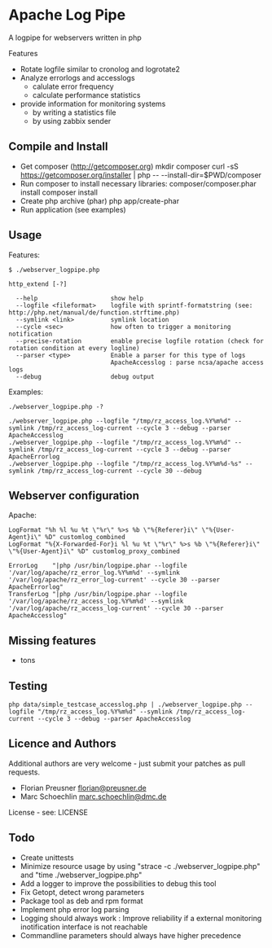 Apache Log Pipe
=================

A logpipe for webservers written in php

Features
 * Rotate logfile similar to cronolog and logrotate2
 * Analyze errorlogs and accesslogs
   * calulate error frequency
   * calculate performance statistics
 * provide information for monitoring systems
   * by writing a statistics file
   * by using zabbix sender


Compile and Install
-------------------

* Get composer (http://getcomposer.org)
  mkdir composer
  curl -sS https://getcomposer.org/installer | php -- --install-dir=$PWD/composer
* Run composer to install necessary libraries:
  composer/composer.phar install
  composer install
* Create php archive (phar)
  php app/create-phar
* Run application (see examples)


Usage
-----

Features:
```
$ ./webserver_logpipe.php

http_extend [-?] 

  --help                    show help
  --logfile <fileformat>    logfile with sprintf-formatstring (see: http://php.net/manual/de/function.strftime.php)
  --symlink <link>          symlink location
  --cycle <sec>             how often to trigger a monitoring notification
  --precise-rotation        enable precise logfile rotation (check for rotation condition at every logline)
  --parser <type>           Enable a parser for this type of logs
                            ApacheAccesslog : parse ncsa/apache access logs
  --debug                   debug output
```

Examples:
```
./webserver_logpipe.php -?

./webserver_logpipe.php --logfile "/tmp/rz_access_log.%Y%m%d" --symlink /tmp/rz_access_log-current --cycle 3 --debug --parser ApacheAccesslog
./webserver_logpipe.php --logfile "/tmp/rz_access_log.%Y%m%d" --symlink /tmp/rz_access_log-current --cycle 3 --debug --parser ApacheErrorlog
./webserver_logpipe.php --logfile "/tmp/rz_access_log.%Y%m%d-%s" --symlink /tmp/rz_access_log-current --cycle 30 --debug 
```


Webserver configuration
-----------------------

Apache:
```
LogFormat "%h %l %u %t \"%r\" %>s %b \"%{Referer}i\" \"%{User-Agent}i\" %D" customlog_combined
LogFormat "%{X-Forwarded-For}i %l %u %t \"%r\" %>s %b \"%{Referer}i\" \"%{User-Agent}i\" %D" customlog_proxy_combined

ErrorLog    "|php /usr/bin/logpipe.phar --logfile '/var/log/apache/rz_error_log.%Y%m%d' --symlink '/var/log/apache/rz_error_log-current' --cycle 30 --parser ApacheErrorlog"
TransferLog "|php /usr/bin/logpipe.phar --logfile '/var/log/apache/rz_access_log.%Y%m%d' --symlink '/var/log/apache/rz_access_log-current' --cycle 30 --parser ApacheAccesslog"
```

Missing features
----------------
 * tons

Testing
----------------
```
php data/simple_testcase_accesslog.php | ./webserver_logpipe.php --logfile "/tmp/rz_access_log.%Y%m%d" --symlink /tmp/rz_access_log-current --cycle 3 --debug --parser ApacheAccesslog
```


Licence and Authors
-------------------

Additional authors are very welcome - just submit your patches as pull requests.

 * Florian Preusner <florian@preusner.de>
 * Marc Schoechlin <marc.schoechlin@dmc.de>

License - see: LICENSE

Todo
-----
 * Create unittests
 * Minimize resource usage by using "strace -c ./webserver_logpipe.php" and "time ./webserver_logpipe.php"
 * Add a logger to improve the possibilities to debug this tool
 * Fix Getopt, detect wrong parameters
 * Package tool as deb and rpm format
 * Implement php error log parsing
 * Logging should always work : Improve reliability if a external monitoring inotification interface is not reachable
 * Commandline parameters should always have higher precedence
